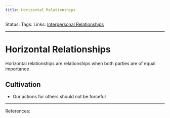 ```yaml
---
title: Horizontal Relationships
---
```

Status:
Tags:
Links: [Interpersonal Relationships](out/interpersonal-relationships.md)
___
# Horizontal Relationships
Horizontal relationships are relationships when both parties are of equal importance
## Cultivation
- Our actions for others should not be forceful
___
References: